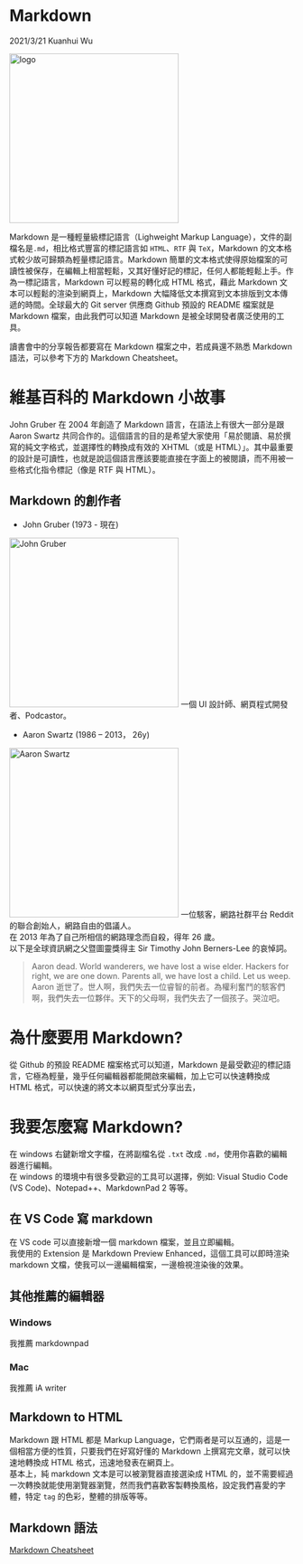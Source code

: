 # Markdown
2021/3/21 Kuanhui Wu  

<img alt="logo" src="https://kirkstrobeck.github.io/whatismarkdown.com/img/markdown.png" width=300>

Markdown 是一種輕量級標記語言（Lighweight Markup Language），文件的副檔名是`.md`，相比格式豐富的標記語言如 `HTML`、`RTF` 與 `TeX`，Markdown 的文本格式較少故可歸類為輕量標記語言。Markdown 簡單的文本格式使得原始檔案的可讀性被保存，在編輯上相當輕鬆，又其好懂好記的標記，任何人都能輕鬆上手。作為一標記語言，Markdown 可以輕易的轉化成 HTML 格式，藉此 Markdown 文本可以輕鬆的渲染到網頁上，Markdown 大幅降低文本撰寫到文本排版到文本傳遞的時間。全球最大的 Git server 供應商 Github 預設的 README 檔案就是 Markdown 檔案，由此我們可以知道 Markdown 是被全球開發者廣泛使用的工具。<br/>

讀書會中的分享報告都要寫在 Markdown 檔案之中，若成員還不熟悉 Markdown 語法，可以參考下方的 Markdown Cheatsheet。<br/>

# 維基百科的 Markdown 小故事

John Gruber 在 2004 年創造了 Markdown 語言，在語法上有很大一部分是跟 Aaron Swartz 共同合作的。這個語言的目的是希望大家使用「易於閱讀、易於撰寫的純文字格式，並選擇性的轉換成有效的 XHTML（或是 HTML）」。其中最重要的設計是可讀性，也就是說這個語言應該要能直接在字面上的被閱讀，而不用被一些格式化指令標記（像是 RTF 與 HTML）。

## Markdown 的創作者

* John Gruber
(1973 - 現在)
<img alt="John Gruber" src="https://upload.wikimedia.org/wikipedia/commons/thumb/6/64/John_Gruber%2C_2009_%28cropped%29.jpg/220px-John_Gruber%2C_2009_%28cropped%29.jpg" width=300>
一個 UI 設計師、網頁程式開發者、Podcastor。  


* Aaron Swartz
(1986 – 2013， 26y)  
<img alt="Aaron Swartz" src="https://upload.wikimedia.org/wikipedia/commons/thumb/2/26/Aaron_Swartz_2_at_Boston_Wikipedia_Meetup%2C_2009-08-18.jpg/220px-Aaron_Swartz_2_at_Boston_Wikipedia_Meetup%2C_2009-08-18.jpg" width=300>
一位駭客，網路社群平台 Reddit 的聯合創始人，網路自由的倡議人。<br /> 
在 2013 年為了自己所相信的網路理念而自殺，得年 26 歲。 <br />
以下是全球資訊網之父暨圖靈獎得主 Sir Timothy John Berners-Lee 的哀悼詞。<br />

> Aaron dead. World wanderers, we have lost a wise elder. Hackers for right, we are one down. Parents all, we have lost a child. Let us weep.  <br />
> Aaron 逝世了。世人啊，我們失去一位睿智的前者。為權利奮鬥的駭客們啊，我們失去一位夥伴。天下的父母啊，我們失去了一個孩子。哭泣吧。<br />


# 為什麼要用 Markdown?

從 Github 的預設 README 檔案格式可以知道，Markdown 是最受歡迎的標記語言，它極為輕量，幾乎任何編輯器都能開啟來編輯，加上它可以快速轉換成 HTML 格式，可以快速的將文本以網頁型式分享出去，

# 我要怎麼寫 Markdown?

在 windows 右鍵新增文字檔，在將副檔名從 `.txt` 改成 `.md`，使用你喜歡的編輯器進行編輯。  
在 windows 的環境中有很多受歡迎的工具可以選擇，例如: Visual Studio Code (VS Code)、Notepad++、MarkdownPad 2 等等。  

## 在 VS Code 寫 markdown

在 VS code 可以直接新增一個 markdown 檔案，並且立即編輯。  
我使用的 Extension 是 Markdown Preview Enhanced，這個工具可以即時渲染 markdown 文檔，使我可以一邊編輯檔案，一邊檢視渲染後的效果。

## 其他推薦的編輯器

### Windows
我推薦 markdownpad

### Mac 
我推薦 iA writer

## Markdown to HTML
Markdown 跟 HTML 都是 Markup Language，它們兩者是可以互通的，這是一個相當方便的性質，只要我們在好寫好懂的 Markdown 上撰寫完文章，就可以快速地轉換成 HTML 格式，迅速地發表在網頁上。  
基本上，純 markdown 文本是可以被瀏覽器直接選染成 HTML 的，並不需要經過一次轉換就能使用瀏覽器瀏覽，然而我們喜歡客製轉換風格，設定我們喜愛的字體，特定 `tag` 的色彩，整體的排版等等。  

## Markdown 語法
[Markdown Cheatsheet](https://github.com/adam-p/markdown-here/wiki/Markdown-Cheatsheet)
